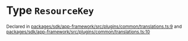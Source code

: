 # Type `ResourceKey`
<sub>Declared in [packages/sdk/app-framework/src/plugins/common/translations.ts:9](https://github.com/dxos/dxos/blob/ce1e5d079/packages/sdk/app-framework/src/plugins/common/translations.ts#L9) and [packages/sdk/app-framework/src/plugins/common/translations.ts:10](https://github.com/dxos/dxos/blob/ce1e5d079/packages/sdk/app-framework/src/plugins/common/translations.ts#L10)</sub>






